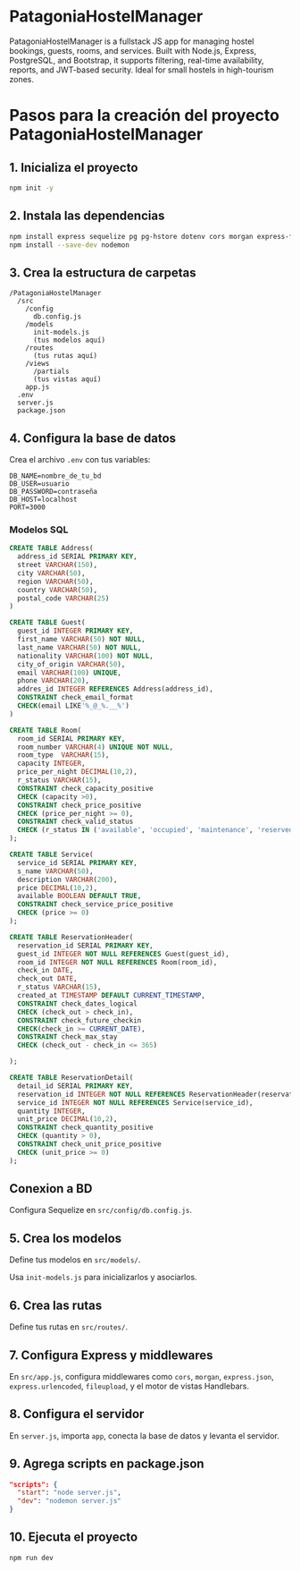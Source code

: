 # PatagoniaHostelManager
PatagoniaHostelManager is a fullstack JS app for managing hostel bookings, guests, rooms, and services. Built with Node.js, Express, PostgreSQL, and Bootstrap, it supports filtering, real-time availability, reports, and JWT-based security. Ideal for small hostels in high-tourism zones.


# Pasos para la creación del proyecto PatagoniaHostelManager

## 1. Inicializa el proyecto

```bash
npm init -y
```

## 2. Instala las dependencias

```bash
npm install express sequelize pg pg-hstore dotenv cors morgan express-fileupload express-handlebars
npm install --save-dev nodemon
```

## 3. Crea la estructura de carpetas

```
/PatagoniaHostelManager
  /src
    /config
      db.config.js
    /models
      init-models.js
      (tus modelos aquí)
    /routes
      (tus rutas aquí)
    /views
      /partials
      (tus vistas aquí)
    app.js
  .env
  server.js
  package.json
```

## 4. Configura la base de datos

Crea el archivo `.env` con tus variables:

```
DB_NAME=nombre_de_tu_bd
DB_USER=usuario
DB_PASSWORD=contraseña
DB_HOST=localhost
PORT=3000
```


### Modelos SQL
```sql
CREATE TABLE Address(
  address_id SERIAL PRIMARY KEY,
  street VARCHAR(150),
  city VARCHAR(50),
  region VARCHAR(50),
  country VARCHAR(50),
  postal_code VARCHAR(25)
)

CREATE TABLE Guest(
  guest_id INTEGER PRIMARY KEY, 
  first_name VARCHAR(50) NOT NULL,
  last_name VARCHAR(50) NOT NULL,
  nationality VARCHAR(100) NOT NULL,
  city_of_origin VARCHAR(50),
  email VARCHAR(100) UNIQUE,
  phone VARCHAR(20),
  addres_id INTEGER REFERENCES Address(address_id),
  CONSTRAINT check_email_format
  CHECK(email LIKE'%_@_%.__%')
)

CREATE TABLE Room(
  room_id SERIAL PRIMARY KEY,
  room_number VARCHAR(4) UNIQUE NOT NULL,
  room_type  VARCHAR(15),
  capacity INTEGER,
  price_per_night DECIMAL(10,2),
  r_status VARCHAR(15),
  CONSTRAINT check_capacity_positive
  CHECK (capacity >0),
  CONSTRAINT check_price_positive 
  CHECK (price_per_night >= 0),
  CONSTRAINT check_valid_status 
  CHECK (r_status IN ('available', 'occupied', 'maintenance', 'reserved'))
);

CREATE TABLE Service(
  service_id SERIAL PRIMARY KEY,
  s_name VARCHAR(50),
  description VARCHAR(200),
  price DECIMAL(10,2),
  available BOOLEAN DEFAULT TRUE,
  CONSTRAINT check_service_price_positive 
  CHECK (price >= 0)
);

CREATE TABLE ReservationHeader(
  reservation_id SERIAL PRIMARY KEY,
  guest_id INTEGER NOT NULL REFERENCES Guest(guest_id),
  room_id INTEGER NOT NULL REFERENCES Room(room_id),
  check_in DATE,
  check_out DATE,
  r_status VARCHAR(15),
  created_at TIMESTAMP DEFAULT CURRENT_TIMESTAMP,
  CONSTRAINT check_dates_logical
  CHECK (check_out > check_in),
  CONSTRAINT check_future_checkin
  CHECK(check_in >= CURRENT_DATE),
  CONSTRAINT check_max_stay
  CHECK (check_out - check_in <= 365)

);

CREATE TABLE ReservationDetail(
  detail_id SERIAL PRIMARY KEY,
  reservation_id INTEGER NOT NULL REFERENCES ReservationHeader(reservation_id),
  service_id INTEGER NOT NULL REFERENCES Service(service_id),
  quantity INTEGER,
  unit_price DECIMAL(10,2),
  CONSTRAINT check_quantity_positive 
  CHECK (quantity > 0),
  CONSTRAINT check_unit_price_positive 
  CHECK (unit_price >= 0)
);

```

## Conexion a BD

Configura Sequelize en `src/config/db.config.js`.

## 5. Crea los modelos

Define tus modelos en `src/models/`.

Usa `init-models.js` para inicializarlos y asociarlos.


## 6. Crea las rutas

Define tus rutas en `src/routes/`.

## 7. Configura Express y middlewares

En `src/app.js`, configura middlewares como `cors`, `morgan`, `express.json`, `express.urlencoded`, `fileupload`, y el motor de vistas Handlebars.

## 8. Configura el servidor

En `server.js`, importa `app`, conecta la base de datos y levanta el servidor.

## 9. Agrega scripts en package.json

```json
"scripts": {
  "start": "node server.js",
  "dev": "nodemon server.js"
}
```

## 10. Ejecuta el proyecto

```bash
npm run dev
```
